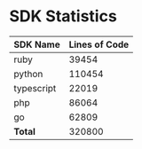 # SDK Statistics

| SDK Name | Lines of Code |
| -------- | ------------- |
| ruby | 39454 |
| python | 110454 |
| typescript | 22019 |
| php | 86064 |
| go | 62809 |
| **Total** | 320800 |
